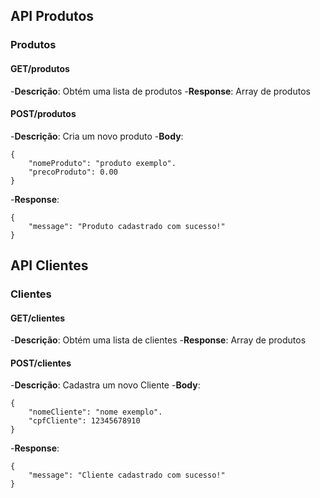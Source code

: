 <!--API Produtos-->


## API Produtos

### Produtos

#### GET/produtos
-**Descrição**: Obtém uma lista de produtos 
-**Response**: Array de produtos

#### POST/produtos 
-**Descrição**: Cria um novo produto
-**Body**: 
```
{
    "nomeProduto": "produto exemplo".
    "precoProduto": 0.00
}
```
-**Response**: 
```
{
    "message": "Produto cadastrado com sucesso!"
}
```


<!--API Clientes-->


## API Clientes

### Clientes

#### GET/clientes
-**Descrição**: Obtém uma lista de clientes 
-**Response**: Array de produtos

#### POST/clientes 
-**Descrição**: Cadastra um novo Cliente
-**Body**: 
```
{
    "nomeCliente": "nome exemplo".
    "cpfCliente": 12345678910
}
```
-**Response**: 
```
{
    "message": "Cliente cadastrado com sucesso!"
}
```